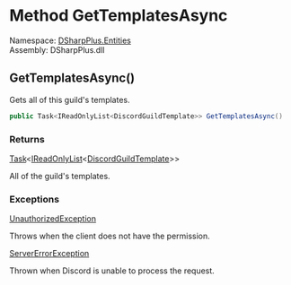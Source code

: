 # Method GetTemplatesAsync

Namespace: [DSharpPlus.Entities](DSharpPlus.Entities.md)  
Assembly: DSharpPlus.dll

## <a id="DSharpPlus_Entities_DiscordGuild_GetTemplatesAsync"></a>GetTemplatesAsync\(\)

Gets all of this guild's templates.

```csharp
public Task<IReadOnlyList<DiscordGuildTemplate>> GetTemplatesAsync()
```

### Returns

[Task](https://learn.microsoft.com/dotnet/api/system.threading.tasks.task\-1)<[IReadOnlyList](https://learn.microsoft.com/dotnet/api/system.collections.generic.ireadonlylist\-1)<[DiscordGuildTemplate](DSharpPlus.Entities.DiscordGuildTemplate.md)\>\>

All of the guild's templates.

### Exceptions

[UnauthorizedException](DSharpPlus.Exceptions.UnauthorizedException.md)

Throws when the client does not have the <xref href="DSharpPlus.Permissions.ManageGuild" data-throw-if-not-resolved="false"></xref> permission.

[ServerErrorException](DSharpPlus.Exceptions.ServerErrorException.md)

Thrown when Discord is unable to process the request.

